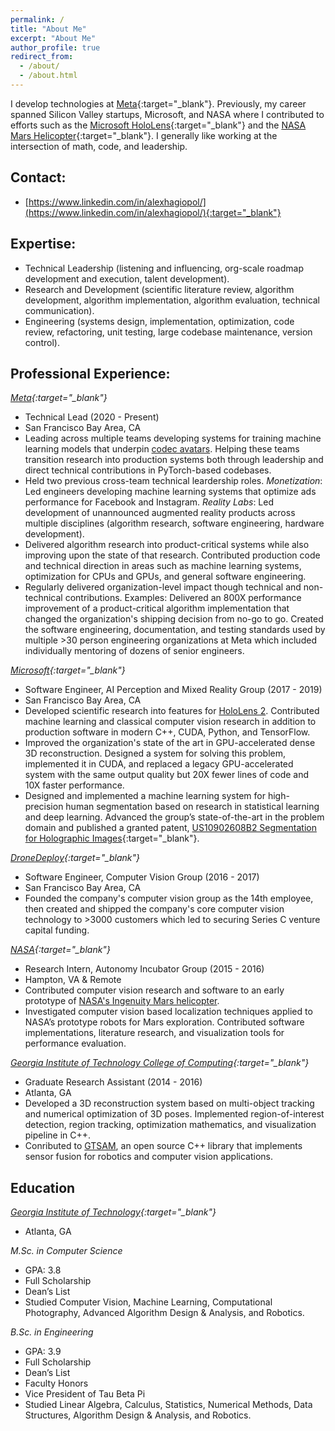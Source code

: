 ```yaml
---
permalink: /
title: "About Me"
excerpt: "About Me"
author_profile: true
redirect_from: 
  - /about/
  - /about.html
---
```


I develop technologies at [Meta](https://about.meta.com/realitylabs/){:target="_blank"}. Previously, my career spanned Silicon Valley startups, Microsoft, and NASA where I contributed to efforts such as the [Microsoft HoloLens](https://www.microsoft.com/en-us/hololens){:target="_blank"} and the [NASA Mars Helicopter](https://mars.nasa.gov/technology/helicopter/){:target="_blank"}. I generally like working at the intersection of math, code, and leadership.

## Contact:
* [https://www.linkedin.com/in/alexhagiopol/](https://www.linkedin.com/in/alexhagiopol/){:target="_blank"} 


## Expertise:
* Technical Leadership (listening and influencing, org-scale roadmap development and execution, talent development).
* Research and Development (scientific literature review, algorithm development, algorithm implementation, algorithm evaluation, technical communication).
* Engineering (systems design, implementation, optimization, code review, refactoring, unit testing, large codebase maintenance, version control).

## Professional Experience:
*[Meta](https://about.meta.com/realitylabs/){:target="_blank"}*
* Technical Lead (2020 - Present)
* San Francisco Bay Area, CA
* Leading across multiple teams developing systems for training machine learning models that underpin [codec avatars](https://youtu.be/MVYrJJNdrEg?si=a213ml-XoaPBdV5a). Helping these teams transition research into production systems both through leadership and direct technical contributions in PyTorch-based codebases. 
* Held two previous cross-team technical leardership roles. *Monetization*: Led engineers developing machine learning systems that optimize ads performance for Facebook and Instagram. *Reality Labs*: Led development of unannounced augmented reality products across multiple disciplines (algorithm research, software engineering, hardware development). 
* Delivered algorithm research into product-critical systems while also improving upon the state of that research. Contributed production code and technical direction in areas such as machine learning systems, optimization for CPUs and GPUs, and general software engineering. 
* Regularly delivered organization-level impact though technical and non-technical contributions. Examples: Delivered an 800X performance improvement of a product-critical algorithm implementation that changed the organization's shipping decision from no-go to go. Created the software engineering, documentation, and testing standards used by multiple >30 person engineering organizations at Meta which included individually mentoring of dozens of senior engineers.

*[Microsoft](https://www.microsoft.com/en-us/hololens){:target="_blank"}*
* Software Engineer, AI Perception and Mixed Reality Group (2017 - 2019)
* San Francisco Bay Area, CA
* Developed scientific research into features for [HoloLens 2](https://www.microsoft.com/en-us/hololens). Contributed machine learning and classical computer vision research in addition to production software in modern C++, CUDA, Python, and TensorFlow.
* Improved the organization's state of the art in GPU-accelerated dense 3D reconstruction. Designed a system for solving this problem, implemented it in CUDA, and replaced a legacy GPU-accelerated system with the same output quality but 20X fewer lines of code and 10X faster performance.
* Designed and implemented a machine learning system for high-precision human segmentation based on research in statistical learning and deep learning. Advanced the group’s state-of-the-art in the problem domain and published a
granted patent, [US10902608B2 Segmentation for Holographic Images](https://patents.google.com/patent/US10902608B2){:target="_blank"}.


*[DroneDeploy](https://www.dronedeploy.com){:target="_blank"}* 
* Software Engineer, Computer Vision Group (2016 - 2017)
* San Francisco Bay Area, CA
* Founded the company's computer vision group as the 14th employee, then created and shipped the company's core computer vision technology to >3000 customers which led to securing Series C venture capital funding. 

*[NASA](https://www.nasa.gov){:target="_blank"}*                          
* Research Intern, Autonomy Incubator Group (2015 - 2016)
* Hampton, VA & Remote
* Contributed computer vision research and software to an early prototype of [NASA's Ingenuity Mars helicopter](https://en.wikipedia.org/wiki/Ingenuity_(helicopter)). 
* Investigated computer vision based localization techniques applied to NASA’s prototype robots for Mars exploration. Contributed software implementations, literature research, and visualization tools for performance evaluation.

*[Georgia Institute of Technology College of Computing](https://www.cc.gatech.edu/){:target="_blank"}*                          
* Graduate Research Assistant (2014 - 2016)
* Atlanta, GA
* Developed a 3D reconstruction system based on multi-object tracking and numerical optimization of 3D poses. Implemented region-of-interest detection, region tracking, optimization mathematics, and visualization pipeline in C++. 
* Conributed to [GTSAM](https://gtsam.org/), an open source C++ library that implements sensor fusion for robotics and computer vision applications.

## Education
*[Georgia Institute of Technology](https://www.cc.gatech.edu){:target="_blank"}*
* Atlanta, GA

*M.Sc. in Computer Science*
* GPA: 3.8
* Full Scholarship
* Dean’s List
* Studied Computer Vision, Machine Learning, Computational Photography, Advanced Algorithm Design & Analysis, and Robotics.

*B.Sc. in Engineering*
* GPA: 3.9
* Full Scholarship
* Dean’s List
* Faculty Honors
* Vice President of Tau Beta Pi
* Studied Linear Algebra, Calculus, Statistics, Numerical Methods, Data Structures, Algorithm Design & Analysis, and Robotics.
